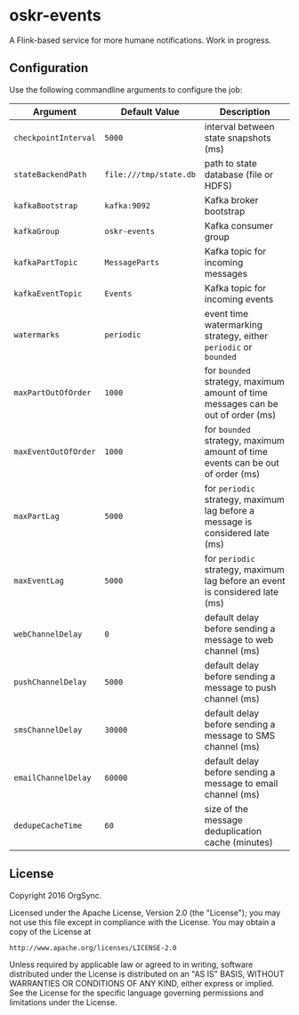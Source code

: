 # oskr-events

A Flink-based service for more humane notifications. Work in progress.

## Configuration

Use the following commandline arguments to configure the job:

| Argument  | Default Value | Description |
|-----------|---------------|-------------|
| `checkpointInterval` | `5000` | interval between state snapshots (ms) |
| `stateBackendPath` | `file:///tmp/state.db` | path to state database (file or HDFS) |
| `kafkaBootstrap` | `kafka:9092` | Kafka broker bootstrap |
| `kafkaGroup` | `oskr-events` | Kafka consumer group |
| `kafkaPartTopic` | `MessageParts` | Kafka topic for incoming messages |
| `kafkaEventTopic` | `Events` | Kafka topic for incoming events |
| `watermarks` | `periodic` | event time watermarking strategy, either `periodic` or `bounded` |
| `maxPartOutOfOrder` | `1000` | for `bounded` strategy, maximum amount of time messages can be out of order (ms) |
| `maxEventOutOfOrder` | `1000` | for `bounded` strategy, maximum amount of time events can be out of order (ms) |
| `maxPartLag` | `5000` | for `periodic` strategy, maximum lag before a message is considered late (ms) |
| `maxEventLag` | `5000` | for `periodic` strategy, maximum lag before an event is considered late (ms) |
| `webChannelDelay` | `0` | default delay before sending a message to web channel (ms) |
| `pushChannelDelay` | `5000` | default delay before sending a message to push channel (ms) |
| `smsChannelDelay` | `30000` | default delay before sending a message to SMS channel (ms) |
| `emailChannelDelay` | `60000` | default delay before sending a message to email channel (ms) |
| `dedupeCacheTime` | `60` | size of the message deduplication cache (minutes) |

## License

Copyright 2016 OrgSync.

Licensed under the Apache License, Version 2.0 (the "License");
you may not use this file except in compliance with the License.
You may obtain a copy of the License at

    http://www.apache.org/licenses/LICENSE-2.0

Unless required by applicable law or agreed to in writing, software
distributed under the License is distributed on an "AS IS" BASIS,
WITHOUT WARRANTIES OR CONDITIONS OF ANY KIND, either express or implied.
See the License for the specific language governing permissions and
limitations under the License.

